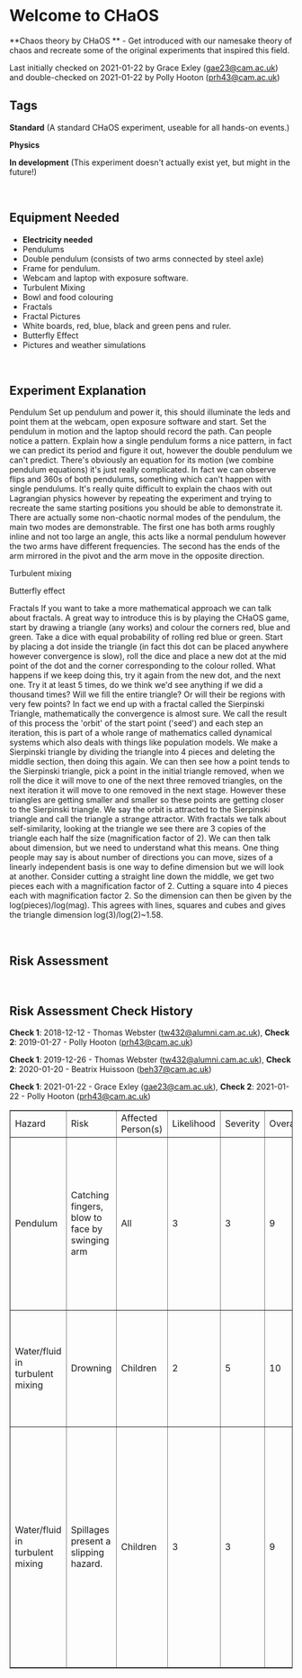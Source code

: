 # Welcome to CHaOS 

**Chaos theory by CHaOS ** - Get introduced with our namesake theory of chaos and recreate some of the original experiments that inspired this field. 

Last initially checked on 2021-01-22 by Grace Exley (gae23@cam.ac.uk) and double-checked on 2021-01-22 by Polly Hooton (prh43@cam.ac.uk)

## Tags
<!--- Start Tags (DO NOT REMOVE THIS COMMENT) --->

**Standard** (A standard CHaOS experiment, useable for all hands-on events.)

**Physics**

**In development** (This experiment doesn't actually exist yet, but might in the future!)
<!--- End Tags (DO NOT REMOVE THIS COMMENT) --->

<br/>

## Equipment Needed 
- **Electricity needed**
- Pendulums
- Double pendulum (consists of two arms connected by steel axle)
- Frame for pendulum.
- Webcam and laptop with exposure software.
- Turbulent Mixing
- Bowl and food colouring
- Fractals
- Fractal Pictures
- White boards, red, blue, black and green pens and ruler.
- Butterfly Effect
- Pictures and weather simulations

<br/>

## Experiment Explanation 

Pendulum
Set up pendulum and power it, this should illuminate the leds and point them at the webcam, open exposure software and start. Set the pendulum in motion and the laptop should record the path. Can people notice a pattern.
Explain how a single pendulum forms a nice pattern, in fact we can predict its period and figure it out, however the double pendulum we can't predict. There's obviously an equation for its motion (we combine pendulum equations) it's just really complicated.
In fact we can observe flips and 360s of both pendulums, something which can't happen with single pendulums. It's really quite difficult to explain the chaos with out Lagrangian physics however by repeating the experiment and trying to recreate the same starting positions you should be able to demonstrate it. 
There are actually some non-chaotic normal modes of the pendulum, the main two modes are demonstrable. The first one has both arms roughly inline and not too large an angle, this acts like a normal pendulum however the two arms have different frequencies. The second has the ends of the arm mirrored in the pivot and the arm move in the opposite direction.

Turbulent mixing


Butterfly effect


Fractals
If you want to take a more mathematical approach we can talk about fractals. A great way to introduce this is by playing the CHaOS game, start by drawing a triangle (any works) and colour the corners red, blue and green. Take a dice with equal probability of rolling red blue or green. Start by placing a dot inside the triangle (in fact this dot can be placed anywhere however convergence is slow), roll the dice and place a new dot at the mid point of the dot and the corner corresponding to the colour rolled. What happens if we keep doing this, try it again from the new dot, and the next one. Try it at least 5 times, do we think we'd see anything if we did a thousand times? Will we fill the entire triangle? Or will their be regions with very few points? In fact we end up with a fractal called the Sierpinski Triangle, mathematically the convergence is almost sure. We call the result of this process the 'orbit' of the start point ('seed') and each step an iteration, this is part of a whole range of mathematics called dynamical systems which also deals with things like population models.
We make a Sierpinski triangle by dividing the triangle into 4 pieces and deleting the middle section, then doing this again. We can then see how a point tends to the Sierpinski triangle, pick a point in the initial triangle removed, when we roll the dice it will move to one of the next three removed triangles, on the next iteration it will move to one removed in the next stage. However these triangles are getting smaller and smaller so these points are getting closer to the Sierpinski triangle. We say the orbit is attracted to the Sierpinski triangle and call the triangle a strange attractor. 
With fractals we talk about self-similarity, looking at the triangle we see there are 3 copies of the triangle each half the size (magnification factor of 2). We can then talk about dimension, but we need to understand what this means. One thing people may say is about number of directions you can move, sizes of a linearly independent basis is one way to define dimension but we will look at another. Consider cutting a straight line down the middle, we get two pieces each with a magnification factor of 2. Cutting a square into 4 pieces each with magnification factor 2. So the dimension can then be given by the log(pieces)/log(mag). This agrees with lines, squares and cubes and gives the triangle dimension log(3)/log(2)~1.58.

<br/>

## Risk Assessment

<table border=1>
<tr><td>Hazard</td>
<td>Risk</td><td>Affected Person(s)</td>
<td>Likelihood</td>
<td>Severity</td>
<td>Overall</td>
<td>Mitigation</td>
<td>Likelihood</td>
<td>Severity</td>
<td>Overall</td>
</td></tr>
<tr><td>Pendulum</td><td>
Catching fingers, blow to face by swinging arm
</td><td>All</td><td>
3
</td><td>
3
</td><td>
9
</td><td>
Keep limbs and face away while swinging. Warn children to do the same and do not start swinging the pendulum with people very close by.
</td><td>
1
</td><td>
3
</td><td>
3
</td></tr>
<tr><td>Water/fluid in turbulent mixing</td><td>
Drowning
</td><td>Children</td><td>
2
</td><td>
5
</td><td>
10
</td><td>
Design container to reduce drowning probability. If someone starts drowning, pull them out.
</td><td>
1
</td><td>
5
</td><td>
5
</td></tr>
<tr><td>Water/fluid in turbulent mixing</td><td>
Spillages present a slipping hazard.
</td><td>Children</td><td>
3
</td><td>
3
</td><td>
9
</td><td>
Encourage children to behave sensibly. Do not do experiment where it is likely to be knocked over. Ensure easy access to a mop / paper towels to clear up spillages immediately. Call a first aider in the event of injury.
</td><td>
1
</td><td>
3
</td><td>
3
</td></tr>

<br/>

## Risk Assessment Check History 

**Check 1**: 2018-12-12 - Thomas Webster (tw432@alumni.cam.ac.uk), **Check 2**: 2019-01-27 - Polly Hooton (prh43@cam.ac.uk)

**Check 1**: 2019-12-26 - Thomas Webster (tw432@alumni.cam.ac.uk), **Check 2**: 2020-01-20 - Beatrix Huissoon (beh37@cam.ac.uk)

**Check 1**: 2021-01-22 - Grace Exley (gae23@cam.ac.uk), **Check 2**: 2021-01-22 - Polly Hooton (prh43@cam.ac.uk)